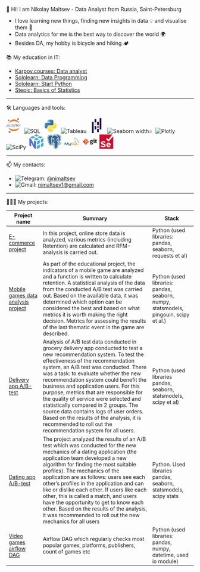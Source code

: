 👋 Hi! I am Nikolay Maltsev - Data Analyst from Russia, Saint-Petersburg
- I love learning new things, finding new insights in data 💡 and visualise them 🔮  
- Data analytics for me is the best way to discover the world 🌍
- Besides DA, my hobby is bicycle and hiking 🏕️

📚 My education in IT:
- [Karpov.courses: Data analyst](https://github.com/Nimaltsev/Nimaltsev/files/13975295/Data.analyst.karpov.pdf)
- [Sololearn: Data Programming](https://github.com/Nimaltsev/Nimaltsev/assets/131170450/42488218-0a52-4eac-b6b0-4f7025827852)
- [Sololearn: Start Python](https://blob.sololearn.com/certificates/ab8e8cdf-9404-4372-9f09-bb73060d3ef9.pdf)
- [Stepic: Basics of Statistics](https://stepik.org/cert/2345965?lang=en)

--- 
🛠️ Languages and tools: 
<div>
  <img src="https://github.com/devicons/devicon/blob/master/icons/jupyter/jupyter-original-wordmark.svg" title="Jupyter" alt="Jupyter" width="40" height="40"/>&nbsp;
  <img src="https://github.com/Nimaltsev/Nimaltsev/assets/131170450/61c85ed8-2650-497d-8f5b-dde2e236e481" title="SQL" alt="SQL" width="60" height="40"/>&nbsp;
  <img src="https://github.com/devicons/devicon/blob/master/icons/python/python-original.svg" title="Python" alt="Python" width="40" height="40"/>&nbsp;
  <img src="https://user-images.githubusercontent.com/32903323/43256817-e40da78a-90c5-11e8-9c84-9471549a1259.png" title="Tableau" alt="Tableau" width="40" height="40"/>&nbsp
  <img src="https://github.com/devicons/devicon/blob/master/icons/pandas/pandas-original.svg" title="Pandas" alt="Pandas" width="40" height="40"/>&nbsp;
  <img src="https://github.com/Nimaltsev/Nimaltsev/assets/131170450/2d65b8e9-cdab-4773-bb89-46aae752b725" title="Seaborn" alt="Seaborn width="40" height="40"/>&nbsp;
  <img src="https://github.com/Nimaltsev/Nimaltsev/assets/131170450/8d267702-f50d-4a6c-845e-153e784cbe35" title="Plotly" alt="Plotly" width="40" height="40"/>&nbsp;
  <img src="https://github.com/Nimaltsev/Nimaltsev/assets/131170450/a9dd247d-23a3-4bfa-865c-ca77dbd17023" title="SciPy" alt="SciPy" width="40" height="40"/>&nbsp;
  <img src="https://github.com/devicons/devicon/blob/master/icons/numpy/numpy-original.svg"  title="NumPy" alt="NumPy" width="40" height="40"/>&nbsp;
  <img src="https://github.com/devicons/devicon/blob/master/icons/postgresql/postgresql-plain.svg" title="PostgreSQL" alt="PostgreSQL" width="40" height="40"/>&nbsp;
  <img src="https://github.com/devicons/devicon/blob/master/icons/mysql/mysql-original-wordmark.svg" title="MySQL"  alt="MySQL" width="40" height="40"/>&nbsp;
  <img src="https://github.com/devicons/devicon/blob/master/icons/git/git-original-wordmark.svg" title="Git" **alt="Git" width="40" height="40"/>
  <img src="https://github.com/devicons/devicon/blob/master/icons/selenium/selenium-original.svg" title="Selenium" **alt="Selenium" width="40" height="40"/>
</div>

---
📫 My contacts:
- ![Telegram](https://img.shields.io/badge/Telegram-2CA5E0?style=for-the-badge&logo=telegram&logoColor=white): [@nimaltsev](https://t.me/Nimaltsev)  
- ![Gmail](https://img.shields.io/badge/Gmail-D14836?style=for-the-badge&logo=gmail&logoColor=white): nimaltsev1@gmail.com 
---
👩🏻‍💻 My projects:

| **Project name**                   | **Summary**                                                                                                                                                                                                                                                                                                                                                                                                                                                                                                                                                                           | **Stack**                                                                                        |
|------------------------------------|---------------------------------------------------------------------------------------------------------------------------------------------------------------------------------------------------------------------------------------------------------------------------------------------------------------------------------------------------------------------------------------------------------------------------------------------------------------------------------------------------------------------------------------------------------------------------------------|--------------------------------------------------------------------------------------------------|
| [E-commerce project](https://github.com/Nimaltsev/E-commerce_project)                 | In this project, online store data is analyzed, various metrics (including Retention) are calculated and RFM-analysis is carried out.                                                                                                                                                                                                                                                                                                                                                                                                                                             | Python (used libraries: pandas, seaborn, requests et al)                                         |
| [Mobile games data analysis project](https://github.com/Nimaltsev/mobile_games_data_analysis_project) | As part of the educational project, the indicators of a mobile game are analyzed and a function is written to calculate retention. A statistical analysis of the data from the conducted A/B test was carried out. Based on the available data, it was determined which option can be considered the best and based on what metrics it is worth making the right decision. Metrics for assessing the results of the last thematic event in the game are described.                                                                                                                                                                        | Python (used libraries: pandas, seaborn, numpy, statsmodels, pingouin, scipy et al.)             |
| [Delivery app A/B-test](https://github.com/Nimaltsev/delivery_app_AB_test)              | Analysis of A/B test data conducted in grocery delivery app conducted to test a new recommendation system. To test the effectiveness of the recommendation system, an A/B test was conducted. There was a task: to evaluate whether the new recommendation system could benefit the business and application users. For this purpose, metrics that are responsible for the quality of service were selected and statistically compared in 2 groups. The source data contains logs of user orders. Based on the results of the analysis, it is recommended to roll out the recommendation system for all users. | Python (used libraries pandas, seaborn, statsmodels, scipy et al)                                |
| [Dating app A/B-test](https://github.com/Nimaltsev/dating_app_ab_test)               | The project analyzed the results of an A/B test which was conducted for the new mechanics of a dating application (the application team developed a new algorithm for finding the most suitable profiles). The mechanics of the application are as follows: users see each other’s profiles in the application and can like or dislike each other. If users like each other, this is called a match, and users have the opportunity to get to know each other. Based on the results of the analysis, it was recommended to roll out the new mechanics for all users                      | Python.  Used libraries pandas, seaborn, statsmodels, scipy stats  |
| [Video games airflow DAG](https://github.com/Nimaltsev/vgames_airflow_dag)            | Airflow DAG which regularly checks most popular games, platforms, publishers, count of games etc                                                                                                                                                                                                                                                                                                                                                                                                                                                                                      | Python (used libraries: pandas, numpy, datetime, used io module)                                 |

<!---
Nimaltsev/Nimaltsev is a ✨ special ✨ repository because its `README.md` (this file) appears on your GitHub profile.
You can click the Preview link to take a look at your changes.
--->
